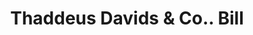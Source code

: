 ---
doi: 10.7916/D8K65W58
date_other: '1850'
date_other_textual: 1850-1859
form: printed ephemera
genre:
- Invoices
name:
- Thaddeus Davids & Co.
object_in_context_url: https://biggert.cul.columbia.edu/items/view/ave_biggert_01132
subject_hierarchical_geographic:
- New York, New York, United States
subject_name:
- Thaddeus Davids & Co.
title: Thaddeus Davids & Co.. Bill
sort_title: Thaddeus Davids & Co.. Bill
call_number: ave_biggert_01132
coordinates:
- 40.71277777777778,-74.00583333333333
pid: ave_biggert_01132
identifiers: ave_biggert_01132
thumbnail: false
permalink: /biggert/ave_biggert_01132/
layout: iiif-image-page
---
